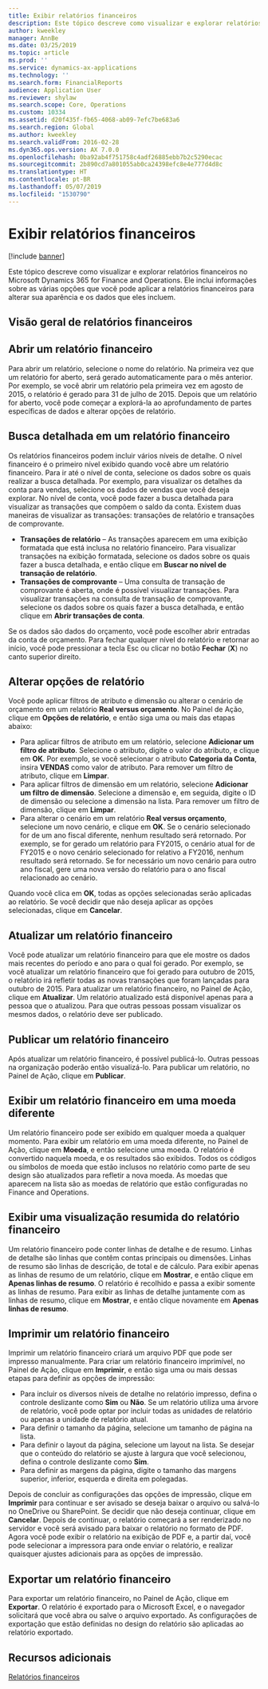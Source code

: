 ```yaml
---
title: Exibir relatórios financeiros
description: Este tópico descreve como visualizar e explorar relatórios financeiros no Microsoft Dynamics 365 for Finance and Operations. Ele inclui informações sobre as várias opções que você pode aplicar a relatórios financeiros para alterar sua aparência e os dados que eles incluem.
author: kweekley
manager: AnnBe
ms.date: 03/25/2019
ms.topic: article
ms.prod: ''
ms.service: dynamics-ax-applications
ms.technology: ''
ms.search.form: FinancialReports
audience: Application User
ms.reviewer: shylaw
ms.search.scope: Core, Operations
ms.custom: 10334
ms.assetid: d20f435f-fb65-4068-ab09-7efc7be683a6
ms.search.region: Global
ms.author: kweekley
ms.search.validFrom: 2016-02-28
ms.dyn365.ops.version: AX 7.0.0
ms.openlocfilehash: 0ba92ab4f751758c4adf26885ebb7b2c5290ecac
ms.sourcegitcommit: 2b890cd7a801055ab0ca24398efc8e4e777d4d8c
ms.translationtype: HT
ms.contentlocale: pt-BR
ms.lasthandoff: 05/07/2019
ms.locfileid: "1530790"
---
```

# <a name="view-financial-reports"></a>Exibir relatórios financeiros

[!include [banner](../includes/banner.md)]

Este tópico descreve como visualizar e explorar relatórios financeiros no Microsoft Dynamics 365 for Finance and Operations. Ele inclui informações sobre as várias opções que você pode aplicar a relatórios financeiros para alterar sua aparência e os dados que eles incluem.

<a name="financial-reporting-overview"></a>Visão geral de relatórios financeiros
----------------------------

## <a name="open-a-financial-report"></a>Abrir um relatório financeiro
Para abrir um relatório, selecione o nome do relatório. Na primeira vez que um relatório for aberto, será gerado automaticamente para o mês anterior. Por exemplo, se você abrir um relatório pela primeira vez em agosto de 2015, o relatório é gerado para 31 de julho de 2015. Depois que um relatório for aberto, você pode começar a explorá-la ao aprofundamento de partes específicas de dados e alterar opções de relatório.

## <a name="drill-down-on-a-financial-report"></a>Busca detalhada em um relatório financeiro
Os relatórios financeiros podem incluir vários níveis de detalhe. O nível financeiro é o primeiro nível exibido quando você abre um relatório financeiro. Para ir até o nível de conta, selecione os dados sobre os quais realizar a busca detalhada. Por exemplo, para visualizar os detalhes da conta para vendas, selecione os dados de vendas que você deseja explorar. No nível de conta, você pode fazer a busca detalhada para visualizar as transações que compõem o saldo da conta. Existem duas maneiras de visualizar as transações: transações de relatório e transações de comprovante.

-   **Transações de relatório** – As transações aparecem em uma exibição formatada que está inclusa no relatório financeiro. Para visualizar transações na exibição formatada, selecione os dados sobre os quais fazer a busca detalhada, e então clique em **Buscar no nível de transação de relatório**.
-   **Transações de comprovante** – Uma consulta de transação de comprovante é aberta, onde é possível visualizar transações. Para visualizar transações na consulta de transação de comprovante, selecione os dados sobre os quais fazer a busca detalhada, e então clique em **Abrir transações de conta**.

Se os dados são dados do orçamento, você pode escolher abrir entradas da conta de orçamento. Para fechar qualquer nível do relatório e retornar ao início, você pode pressionar a tecla Esc ou clicar no botão **Fechar** (**X**) no canto superior direito.

## <a name="change-report-options"></a>Alterar opções de relatório
Você pode aplicar filtros de atributo e dimensão ou alterar o cenário de orçamento em um relatório **Real versus orçamento**. No Painel de Ação, clique em **Opções de relatório**, e então siga uma ou mais das etapas abaixo:

-   Para aplicar filtros de atributo em um relatório, selecione **Adicionar um filtro de atributo**. Selecione o atributo, digite o valor do atributo, e clique em **OK**. Por exemplo, se você selecionar o atributo **Categoria da Conta**, insira **VENDAS** como valor de atributo. Para remover um filtro de atributo, clique em **Limpar**.
-   Para aplicar filtros de dimensão em um relatório, selecione **Adicionar um filtro de dimensão**. Selecione a dimensão e, em seguida, digite o ID de dimensão ou selecione a dimensão na lista. Para remover um filtro de dimensão, clique em **Limpar**.
-   Para alterar o cenário em um relatório **Real versus orçamento**, selecione um novo cenário, e clique em **OK**. Se o cenário selecionado for de um ano fiscal diferente, nenhum resultado será retornado. Por exemplo, se for gerado um relatório para FY2015, o cenário atual for de FY2015 e o novo cenário selecionado for relativo a FY2016, nenhum resultado será retornado. Se for necessário um novo cenário para outro ano fiscal, gere uma nova versão do relatório para o ano fiscal relacionado ao cenário.

Quando você clica em **OK**, todas as opções selecionadas serão aplicadas ao relatório. Se você decidir que não deseja aplicar as opções selecionadas, clique em **Cancelar**.

## <a name="update-a-financial-report"></a>Atualizar um relatório financeiro
Você pode atualizar um relatório financeiro para que ele mostre os dados mais recentes do período e ano para o qual foi gerado. Por exemplo, se você atualizar um relatório financeiro que foi gerado para outubro de 2015, o relatório irá refletir todas as novas transações que foram lançadas para outubro de 2015. Para atualizar um relatório financeiro, no Painel de Ação, clique em **Atualizar**. Um relatório atualizado está disponível apenas para a pessoa que o atualizou. Para que outras pessoas possam visualizar os mesmos dados, o relatório deve ser publicado.

## <a name="publish-a-financial-report"></a>Publicar um relatório financeiro
Após atualizar um relatório financeiro, é possível publicá-lo. Outras pessoas na organização poderão então visualizá-lo. Para publicar um relatório, no Painel de Ação, clique em **Publicar**.

## <a name="display-a-financial-report-in-a-different-currency"></a>Exibir um relatório financeiro em uma moeda diferente
Um relatório financeiro pode ser exibido em qualquer moeda a qualquer momento. Para exibir um relatório em uma moeda diferente, no Painel de Ação, clique em **Moeda**, e então selecione uma moeda. O relatório é convertido naquela moeda, e os resultados são exibidos. Todos os códigos ou símbolos de moeda que estão inclusos no relatório como parte de seu design são atualizados para refletir a nova moeda. As moedas que aparecem na lista são as moedas de relatório que estão configuradas no Finance and Operations.

## <a name="display-a-summarized-view-of-the-financial-report"></a>Exibir uma visualização resumida do relatório financeiro
Um relatório financeiro pode conter linhas de detalhe e de resumo. Linhas de detalhe são linhas que contêm contas principais ou dimensões. Linhas de resumo são linhas de descrição, de total e de cálculo. Para exibir apenas as linhas de resumo de um relatório, clique em **Mostrar**, e então clique em **Apenas linhas de resumo**. O relatório é recolhido e passa a exibir somente as linhas de resumo. Para exibir as linhas de detalhe juntamente com as linhas de resumo, clique em **Mostrar**, e então clique novamente em **Apenas linhas de resumo**.

## <a name="print-a-financial-report"></a>Imprimir um relatório financeiro
Imprimir um relatório financeiro criará um arquivo PDF que pode ser impresso manualmente. Para criar um relatório financeiro imprimível, no Painel de Ação, clique em **Imprimir**, e então siga uma ou mais dessas etapas para definir as opções de impressão:

-   Para incluir os diversos níveis de detalhe no relatório impresso, defina o controle deslizante como **Sim** ou **Não**. Se um relatório utiliza uma árvore de relatório, você pode optar por incluir todas as unidades de relatório ou apenas a unidade de relatório atual.
-   Para definir o tamanho da página, selecione um tamanho de página na lista.
-   Para definir o layout da página, selecione um layout na lista. Se desejar que o conteúdo do relatório se ajuste à largura que você selecionou, defina o controle deslizante como **Sim**.
-   Para definir as margens da página, digite o tamanho das margens superior, inferior, esquerda e direita em polegadas.

Depois de concluir as configurações das opções de impressão, clique em **Imprimir** para continuar e ser avisado se deseja baixar o arquivo ou salvá-lo no OneDrive ou SharePoint. Se decidir que não deseja continuar, clique em **Cancelar**. Depois de continuar, o relatório começará a ser renderizado no servidor e você será avisado para baixar o relatório no formato de PDF. Agora você pode exibir o relatório na exibição de PDF e, a partir daí, você pode selecionar a impressora para onde enviar o relatório, e realizar quaisquer ajustes adicionais para as opções de impressão.

## <a name="export-a-financial-report"></a>Exportar um relatório financeiro
Para exportar um relatório financeiro, no Painel de Ação, clique em **Exportar**. O relatório é exportado para o Microsoft Excel, e o navegador solicitará que você abra ou salve o arquivo exportado. As configurações de exportação que estão definidas no design do relatório são aplicadas ao relatório exportado.    

<a name="additional-resources"></a>Recursos adicionais
--------

[Relatórios financeiros](../../dev-itpro/analytics/financial-reporting-intro.md)




